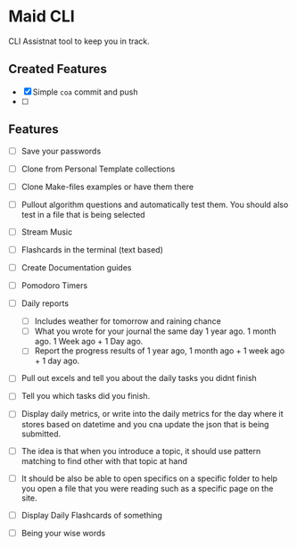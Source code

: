 # Maid CLI

CLI Assistnat tool to keep you in track.


## Created Features

- [x] Simple `coa` commit and push
- [ ] 

## Features

- [ ] Save your passwords
- [ ] Clone from Personal Template collections
- [ ] Clone Make-files examples or have them there
- [ ] Pullout algorithm questions and automatically test them. You should also test in a file that is being selected
- [ ] Stream Music
- [ ] Flashcards in the terminal (text based)
- [ ] Create Documentation guides
- [ ] Pomodoro Timers
- [ ] Daily reports
  - [ ] Includes weather for tomorrow and raining chance
  - [ ] What you wrote for your journal the same day 1 year ago. 1 month ago. 1 Week ago + 1 Day ago.
  - [ ] Report the progress results of 1 year ago, 1 month ago + 1 week ago + 1 day ago.
- [ ] Pull out excels and tell you about the daily tasks you didnt finish
- [ ] Tell you which tasks did you finish.
- [ ] Display daily metrics, or write into the daily metrics for the day where it stores based on datetime and you cna update the json that is being submitted.
- [ ] The idea is that when you introduce a topic, it should use pattern matching to find other with that topic at hand
- [ ] It should be also be able to open specifics on a specific folder to help you open a file that you were reading such as a specific page on the site.
- [ ] Display Daily Flashcards of something
- [ ] Being your wise words



